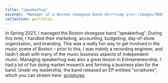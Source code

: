 ```yaml
---
title: "speakerhug"
excerpt: "Manager of a Boston shoegaze band:<br/><img src='/images/500x300.png'>"
collection: portfolio
---
```


In Spring 2023, I managed the Boston shoegaze band "speakerhug". 
During this time, I handled their marketing, accounting, budgeting, day-of-show organization, and branding. 
This was a really fun way to get involved in the music scene of Boston – prior to this, I was mainly a recording engineer, and hadn't dealt with many of the music business aspects of independent music. 
Managing speakerhug was also a great lesson in Entrepreneurship. 
I had a lot of fun doing market research and forming a business plan for the band. 
Under my leadership, the band released an EP entitled "scriptures", which you can stream here: [scriptures](https://open.spotify.com/album/1OEowPnZM0nfwbsvfS7k4u?si=Lqzz6lyKR6mHfv-8YTP5pw). 
